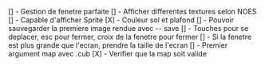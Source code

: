 [] - Gestion de fenetre parfaite
[] - Afficher differentes textures selon NOES
[] - Capable d'afficher Sprite
[X] - Couleur sol et plafond
[] - Pouvoir sauvegarder la premiere image rendue avec -- save
[] - Touches pour se deplacer, esc pour fermer, croix de la fenetre pour fermer
[] - Si la fenetre est plus grande que l'ecran, prendre la taille de l'ecran
[] - Premier argument map avec .cub
[X] - Verifier que la map soit valide
